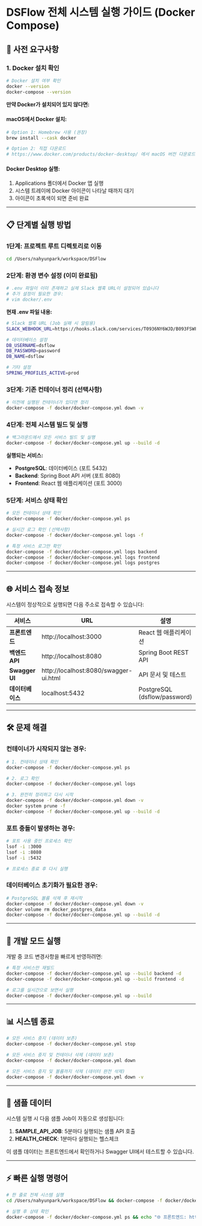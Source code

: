 # DSFlow 전체 시스템 실행 가이드 (Docker Compose)

## 🚨 사전 요구사항

### 1. Docker 설치 확인
```bash
# Docker 설치 여부 확인
docker --version
docker-compose --version
```

**만약 Docker가 설치되어 있지 않다면:**

#### macOS에서 Docker 설치:
```bash
# Option 1: Homebrew 사용 (권장)
brew install --cask docker

# Option 2: 직접 다운로드
# https://www.docker.com/products/docker-desktop/ 에서 macOS 버전 다운로드
```

#### Docker Desktop 실행:
1. Applications 폴더에서 Docker 앱 실행
2. 시스템 트레이에 Docker 아이콘이 나타날 때까지 대기
3. 아이콘이 초록색이 되면 준비 완료

---

## 📋 단계별 실행 방법

### 1단계: 프로젝트 루트 디렉토리로 이동
```bash
cd /Users/nahyunpark/workspace/DSFlow
```

### 2단계: 환경 변수 설정 (이미 완료됨)
```bash
# .env 파일이 이미 존재하고 실제 Slack 웹훅 URL이 설정되어 있습니다
# 추가 설정이 필요한 경우:
# vim docker/.env
```

**현재 .env 파일 내용:**
```bash
# Slack 웹훅 URL (Job 실패 시 알림용)
SLACK_WEBHOOK_URL=https://hooks.slack.com/services/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

# 데이터베이스 설정
DB_USERNAME=dsflow
DB_PASSWORD=password
DB_NAME=dsflow

# 기타 설정
SPRING_PROFILES_ACTIVE=prod
```

### 3단계: 기존 컨테이너 정리 (선택사항)
```bash
# 이전에 실행된 컨테이너가 있다면 정리
docker-compose -f docker/docker-compose.yml down -v
```

### 4단계: 전체 시스템 빌드 및 실행
```bash
# 백그라운드에서 모든 서비스 빌드 및 실행
docker-compose -f docker/docker-compose.yml up --build -d
```

**실행되는 서비스:**
- **PostgreSQL**: 데이터베이스 (포트 5432)
- **Backend**: Spring Boot API 서버 (포트 8080)
- **Frontend**: React 웹 애플리케이션 (포트 3000)

### 5단계: 서비스 상태 확인
```bash
# 모든 컨테이너 상태 확인
docker-compose -f docker/docker-compose.yml ps

# 실시간 로그 확인 (선택사항)
docker-compose -f docker/docker-compose.yml logs -f

# 특정 서비스 로그만 확인
docker-compose -f docker/docker-compose.yml logs backend
docker-compose -f docker/docker-compose.yml logs frontend
docker-compose -f docker/docker-compose.yml logs postgres
```

---

## 🌐 서비스 접속 정보

시스템이 정상적으로 실행되면 다음 주소로 접속할 수 있습니다:

| 서비스 | URL | 설명 |
|--------|-----|------|
| **프론트엔드** | http://localhost:3000 | React 웹 애플리케이션 |
| **백엔드 API** | http://localhost:8080 | Spring Boot REST API |
| **Swagger UI** | http://localhost:8080/swagger-ui.html | API 문서 및 테스트 |
| **데이터베이스** | localhost:5432 | PostgreSQL (dsflow/password) |

---

## 🛠️ 문제 해결

### 컨테이너가 시작되지 않는 경우:
```bash
# 1. 컨테이너 상태 확인
docker-compose -f docker/docker-compose.yml ps

# 2. 로그 확인
docker-compose -f docker/docker-compose.yml logs

# 3. 완전히 정리하고 다시 시작
docker-compose -f docker/docker-compose.yml down -v
docker system prune -f
docker-compose -f docker/docker-compose.yml up --build -d
```

### 포트 충돌이 발생하는 경우:
```bash
# 포트 사용 중인 프로세스 확인
lsof -i :3000
lsof -i :8080
lsof -i :5432

# 프로세스 종료 후 다시 실행
```

### 데이터베이스 초기화가 필요한 경우:
```bash
# PostgreSQL 볼륨 삭제 후 재시작
docker-compose -f docker/docker-compose.yml down -v
docker volume rm docker_postgres_data
docker-compose -f docker/docker-compose.yml up --build -d
```

---

## 🔧 개발 모드 실행

개발 중 코드 변경사항을 빠르게 반영하려면:

```bash
# 특정 서비스만 재빌드
docker-compose -f docker/docker-compose.yml up --build backend -d
docker-compose -f docker/docker-compose.yml up --build frontend -d

# 로그를 실시간으로 보면서 실행
docker-compose -f docker/docker-compose.yml up --build
```

---

## 📊 시스템 종료

```bash
# 모든 서비스 중지 (데이터 보존)
docker-compose -f docker/docker-compose.yml stop

# 모든 서비스 중지 및 컨테이너 삭제 (데이터 보존)
docker-compose -f docker/docker-compose.yml down

# 모든 서비스 중지 및 볼륨까지 삭제 (데이터 완전 삭제)
docker-compose -f docker/docker-compose.yml down -v
```

---

## 📝 샘플 데이터

시스템 실행 시 다음 샘플 Job이 자동으로 생성됩니다:

1. **SAMPLE_API_JOB**: 5분마다 실행되는 샘플 API 호출
2. **HEALTH_CHECK**: 1분마다 실행되는 헬스체크

이 샘플 데이터는 프론트엔드에서 확인하거나 Swagger UI에서 테스트할 수 있습니다.

---

## ⚡ 빠른 실행 명령어

```bash
# 한 줄로 전체 시스템 실행
cd /Users/nahyunpark/workspace/DSFlow && docker-compose -f docker/docker-compose.yml up --build -d

# 실행 후 상태 확인
docker-compose -f docker/docker-compose.yml ps && echo "🌐 프론트엔드: http://localhost:3000" && echo "🔧 백엔드: http://localhost:8080" && echo "📚 Swagger: http://localhost:8080/swagger-ui.html"
``` 
